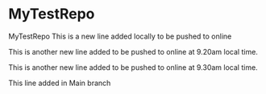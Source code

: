 # MyTestRepo

MyTestRepo
This is a new line added locally to be pushed to online

This is another new line added to be pushed to online at 9.20am local time.


This is another new line added to be pushed to online at 9.30am local time.

This line added in Main branch